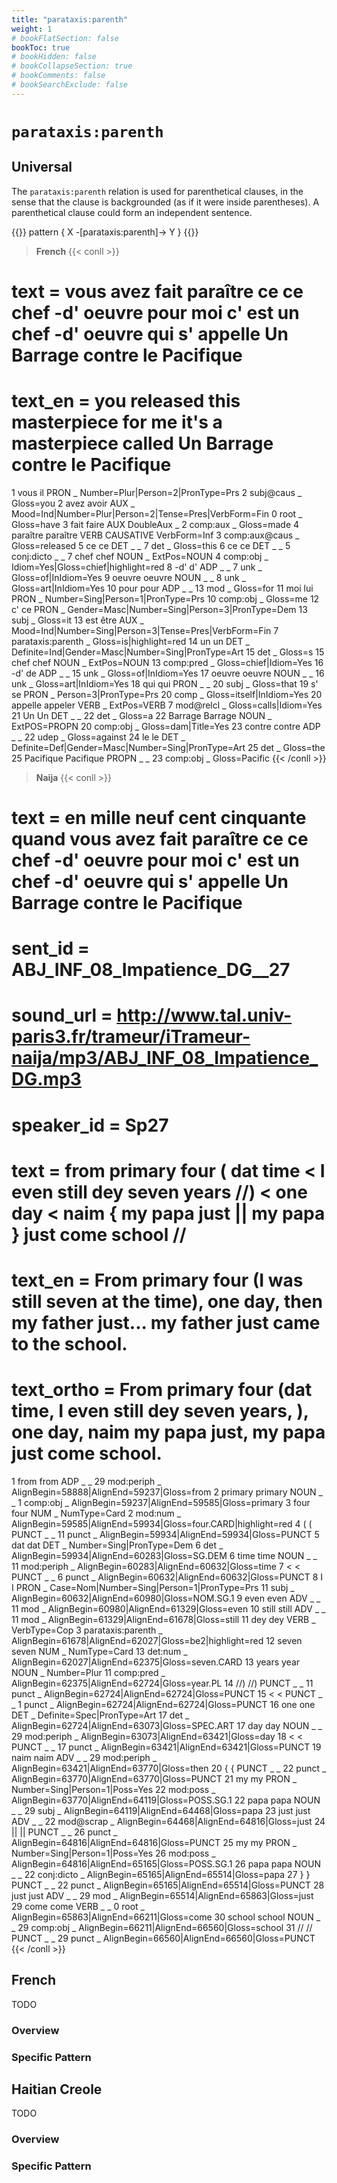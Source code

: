 ```yaml
---
title: "parataxis:parenth"
weight: 1
# bookFlatSection: false
bookToc: true
# bookHidden: false
# bookCollapseSection: true
# bookComments: false
# bookSearchExclude: false
---
```


# `parataxis:parenth`


## Universal

The `parataxis:parenth` relation is used for parenthetical clauses, in the sense that the clause is backgrounded (as if it were inside parentheses). A parenthetical clause could form an independent sentence.

{{<grew corpus="SUD_French-Rhapsodie@latest">}}
pattern { X -[parataxis:parenth]-> Y }
{{</grew>}}

> __French__
{{< conll >}}
# text = vous avez fait paraître ce ce chef -d' oeuvre pour moi c' est un chef -d' oeuvre qui s' appelle Un Barrage contre le Pacifique
# text_en = you released this masterpiece for me it's a masterpiece called Un Barrage contre le Pacifique
1	vous	il	PRON	_	Number=Plur|Person=2|PronType=Prs	2	subj@caus	_	Gloss=you
2	avez	avoir	AUX	_	Mood=Ind|Number=Plur|Person=2|Tense=Pres|VerbForm=Fin	0	root	_	Gloss=have
3	fait	faire	AUX	DoubleAux	_	2	comp:aux	_	Gloss=made
4	paraître	paraître	VERB	CAUSATIVE	VerbForm=Inf	3	comp:aux@caus	_	Gloss=released
5	ce	ce	DET	_	_	7	det	_	Gloss=this
6	ce	ce	DET	_	_	5	conj:dicto	_	_
7	chef	chef	NOUN	_	ExtPos=NOUN	4	comp:obj	_	Idiom=Yes|Gloss=chief|highlight=red
8	-d'	d'	ADP	_	_	7	unk	_	Gloss=of|InIdiom=Yes
9	oeuvre	oeuvre	NOUN	_	_	8	unk	_	Gloss=art|InIdiom=Yes
10	pour	pour	ADP	_	_	13	mod	_	Gloss=for
11	moi	lui	PRON	_	Number=Sing|Person=1|PronType=Prs	10	comp:obj	_	Gloss=me
12	c'	ce	PRON	_	Gender=Masc|Number=Sing|Person=3|PronType=Dem	13	subj	_	Gloss=it
13	est	être	AUX	_	Mood=Ind|Number=Sing|Person=3|Tense=Pres|VerbForm=Fin	7	parataxis:parenth	_	Gloss=is|highlight=red
14	un	un	DET	_	Definite=Ind|Gender=Masc|Number=Sing|PronType=Art	15	det	_	Gloss=s
15	chef	chef	NOUN	_	ExtPos=NOUN	13	comp:pred	_	Gloss=chief|Idiom=Yes
16	-d'	de	ADP	_	_	15	unk	_	Gloss=of|InIdiom=Yes
17	oeuvre	oeuvre	NOUN	_	_	16	unk	_	Gloss=art|InIdiom=Yes
18	qui	qui	PRON	_	_	20	subj	_	Gloss=that
19	s'	se	PRON	_	Person=3|PronType=Prs	20	comp	_	Gloss=itself|InIdiom=Yes
20	appelle	appeler	VERB	_	ExtPos=VERB	7	mod@relcl	_	Gloss=calls|Idiom=Yes
21	Un	Un	DET	_	_	22	det	_	Gloss=a
22	Barrage	Barrage	NOUN	_	ExtPOS=PROPN	20	comp:obj	_	Gloss=dam|Title=Yes
23	contre	contre	ADP	_	_	22	udep	_	Gloss=against
24	le	le	DET	_	Definite=Def|Gender=Masc|Number=Sing|PronType=Art	25	det	_	Gloss=the
25	Pacifique	Pacifique	PROPN	_	_	23	comp:obj	_	Gloss=Pacific
{{< /conll >}}

> __Naija__
{{< conll >}}
# text = en mille neuf cent cinquante quand vous avez fait paraître ce ce chef -d' oeuvre pour moi c' est un chef -d' oeuvre qui s' appelle Un Barrage contre le Pacifique
# sent_id = ABJ_INF_08_Impatience_DG__27
# sound_url = http://www.tal.univ-paris3.fr/trameur/iTrameur-naija/mp3/ABJ_INF_08_Impatience_DG.mp3
# speaker_id = Sp27
# text = from primary four ( dat time < I even still dey seven years //) < one day < naim { my papa just || my papa } just come school //
# text_en = From primary four (I was still seven at the time), one day, then my father just... my father just came to the school.
# text_ortho = From primary four (dat time, I even still dey seven years, ), one day, naim my papa just, my papa just come school.
1	from	from	ADP	_	_	29	mod:periph	_	AlignBegin=58888|AlignEnd=59237|Gloss=from
2	primary	primary	NOUN	_	_	1	comp:obj	_	AlignBegin=59237|AlignEnd=59585|Gloss=primary
3	four	four	NUM	_	NumType=Card	2	mod:num	_	AlignBegin=59585|AlignEnd=59934|Gloss=four.CARD|highlight=red
4	(	(	PUNCT	_	_	11	punct	_	AlignBegin=59934|AlignEnd=59934|Gloss=PUNCT
5	dat	dat	DET	_	Number=Sing|PronType=Dem	6	det	_	AlignBegin=59934|AlignEnd=60283|Gloss=SG.DEM
6	time	time	NOUN	_	_	11	mod:periph	_	AlignBegin=60283|AlignEnd=60632|Gloss=time
7	<	<	PUNCT	_	_	6	punct	_	AlignBegin=60632|AlignEnd=60632|Gloss=PUNCT
8	I	I	PRON	_	Case=Nom|Number=Sing|Person=1|PronType=Prs	11	subj	_	AlignBegin=60632|AlignEnd=60980|Gloss=NOM.SG.1
9	even	even	ADV	_	_	11	mod	_	AlignBegin=60980|AlignEnd=61329|Gloss=even
10	still	still	ADV	_	_	11	mod	_	AlignBegin=61329|AlignEnd=61678|Gloss=still
11	dey	dey	VERB	_	VerbType=Cop	3	parataxis:parenth	_	AlignBegin=61678|AlignEnd=62027|Gloss=be2|highlight=red
12	seven	seven	NUM	_	NumType=Card	13	det:num	_	AlignBegin=62027|AlignEnd=62375|Gloss=seven.CARD
13	years	year	NOUN	_	Number=Plur	11	comp:pred	_	AlignBegin=62375|AlignEnd=62724|Gloss=year.PL
14	//)	//)	PUNCT	_	_	11	punct	_	AlignBegin=62724|AlignEnd=62724|Gloss=PUNCT
15	<	<	PUNCT	_	_	1	punct	_	AlignBegin=62724|AlignEnd=62724|Gloss=PUNCT
16	one	one	DET	_	Definite=Spec|PronType=Art	17	det	_	AlignBegin=62724|AlignEnd=63073|Gloss=SPEC.ART
17	day	day	NOUN	_	_	29	mod:periph	_	AlignBegin=63073|AlignEnd=63421|Gloss=day
18	<	<	PUNCT	_	_	17	punct	_	AlignBegin=63421|AlignEnd=63421|Gloss=PUNCT
19	naim	naim	ADV	_	_	29	mod:periph	_	AlignBegin=63421|AlignEnd=63770|Gloss=then
20	{	{	PUNCT	_	_	22	punct	_	AlignBegin=63770|AlignEnd=63770|Gloss=PUNCT
21	my	my	PRON	_	Number=Sing|Person=1|Poss=Yes	22	mod:poss	_	AlignBegin=63770|AlignEnd=64119|Gloss=POSS.SG.1
22	papa	papa	NOUN	_	_	29	subj	_	AlignBegin=64119|AlignEnd=64468|Gloss=papa
23	just	just	ADV	_	_	22	mod@scrap	_	AlignBegin=64468|AlignEnd=64816|Gloss=just
24	||	||	PUNCT	_	_	26	punct	_	AlignBegin=64816|AlignEnd=64816|Gloss=PUNCT
25	my	my	PRON	_	Number=Sing|Person=1|Poss=Yes	26	mod:poss	_	AlignBegin=64816|AlignEnd=65165|Gloss=POSS.SG.1
26	papa	papa	NOUN	_	_	22	conj:dicto	_	AlignBegin=65165|AlignEnd=65514|Gloss=papa
27	}	}	PUNCT	_	_	22	punct	_	AlignBegin=65165|AlignEnd=65514|Gloss=PUNCT
28	just	just	ADV	_	_	29	mod	_	AlignBegin=65514|AlignEnd=65863|Gloss=just
29	come	come	VERB	_	_	0	root	_	AlignBegin=65863|AlignEnd=66211|Gloss=come
30	school	school	NOUN	_	_	29	comp:obj	_	AlignBegin=66211|AlignEnd=66560|Gloss=school
31	//	//	PUNCT	_	_	29	punct	_	AlignBegin=66560|AlignEnd=66560|Gloss=PUNCT
{{< /conll >}}






## French

TODO
### Overview

### Specific Pattern




## Haitian Creole

TODO
### Overview

### Specific Pattern


